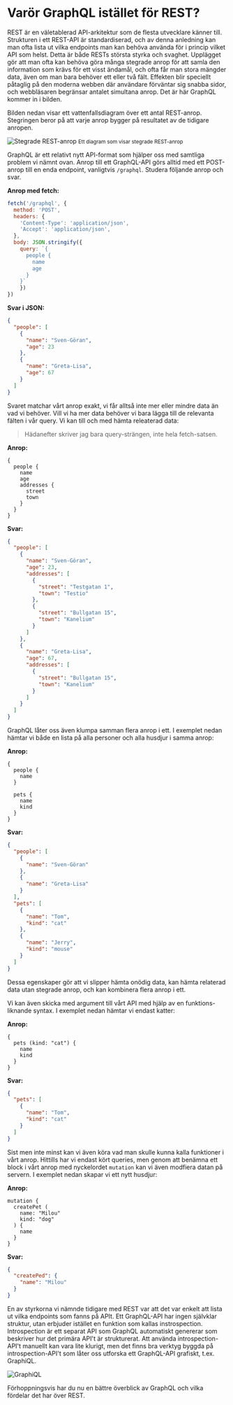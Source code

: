 # Varör GraphQL istället för REST?

REST är en väletablerad API-arkitektur som de flesta utvecklare känner till.
Strukturen i ett REST-API är standardiserad, och av denna anledning kan man ofta
lista ut vilka endpoints man kan behöva använda för i princip vilket API som
helst. Detta är både RESTs största styrka och svaghet. Upplägget gör att man
ofta kan behöva göra många stegrade anrop för att samla den information som krävs för ett
visst ändamål, och ofta får man stora mängder data, även om man bara behöver ett
eller två fält. Effekten blir speciellt påtaglig på den moderna webben där
användare förväntar sig snabba sidor, och webbläsaren begränsar antalet
simultana anrop. Det är här GraphQL kommer in i bilden.

Bilden nedan visar ett vattenfallsdiagram över ett antal REST-anrop. Stegringen
beror på att varje anrop bygger på resultatet av de tidigare anropen.

![Stegrade REST-anrop](rest-stagger.png)
<small>Ett diagram som visar stegrade REST-anrop</small>

GraphQL är ett relativt nytt API-format som hjälper oss med samtliga problem vi
nämnt ovan. Anrop till ett GraphQL-API görs alltid med ett POST-anrop till en
enda endpoint, vanligtvis `/graphql`. Studera följande anrop och svar.

**Anrop med fetch:**
```js
fetch('/graphql', {
  method: 'POST',
  headers: {
    'Content-Type': 'application/json',
    'Accept': 'application/json',
  },
  body: JSON.stringify({
    query: `{
      people {
        name
        age
      }
    }`
    })
})
```

**Svar i JSON:**
```json
{
  "people": [
    {
      "name": "Sven-Göran",
      "age": 23
    },
    {
      "name": "Greta-Lisa",
      "age": 67
    }
  ]
}
```

Svaret matchar vårt anrop exakt, vi får alltså inte mer eller mindre data än vad
vi behöver. Vill vi ha mer data behöver vi bara lägga till de relevanta fälten i
vår query. Vi kan till och med hämta releaterad data:

> Hädanefter skriver jag bara query-strängen, inte hela fetch-satsen.

**Anrop:**
```gql
{
  people {
    name
    age
    addresses {
      street
      town
    }
  }
}
```

**Svar:**
```json
{
  "people": [
    {
      "name": "Sven-Göran",
      "age": 23,
      "addresses": [
        {
          "street": "Testgatan 1",
          "town": "Testio"
        },
        {
          "street": "Bullgatan 15",
          "town": "Kanelium"
        }
      ]
    },
    {
      "name": "Greta-Lisa",
      "age": 67,
      "addresses": [
        {
          "street": "Bullgatan 15",
          "town": "Kanelium"
        }
      ]
    }
  ]
}
```

GraphQL låter oss även klumpa samman flera anrop i ett. I exemplet nedan hämtar
vi både en lista på alla personer och alla husdjur i samma anrop:


**Anrop:**
```gql
{
  people {
    name
  }

  pets {
    name
    kind
  }
}
```

**Svar:**
```json
{
  "people": [
    {
      "name": "Sven-Göran"
    },
    {
      "name": "Greta-Lisa"
    }
  ],
  "pets": [
    {
      "name": "Tom",
      "kind": "cat"
    },
    {
      "name": "Jerry",
      "kind": "mouse"
    }
  ]
}
```

Dessa egenskaper gör att vi slipper hämta onödig data, kan hämta relaterad data
utan stegrade anrop, och kan kombinera flera anrop i ett.

Vi kan även skicka med argument till vårt API med hjälp av en funktions-liknande
syntax. I exemplet nedan hämtar vi endast katter:

**Anrop:**
```gql
{
  pets (kind: "cat") {
    name
    kind
  }
}
```

**Svar:**
```json
{
  "pets": [
    {
      "name": "Tom",
      "kind": "cat"
    }
  ]
}
```

Sist men inte minst kan vi även köra vad man skulle kunna kalla funktioner i
vårt anrop. Hittills har vi endast kört queries, men genom att benämna ett block
i vårt anrop med nyckelordet `mutation` kan vi även modfiera datan på servern. I
exemplet nedan skapar vi ett nytt husdjur:

**Anrop:**
```gql
mutation {
  createPet (
    name: "Milou"
    kind: "dog"
  ) {
    name
  }
}
```

**Svar:**
```json
{
  "createPed": {
    "name": "Milou"
  }
}
```

En av styrkorna vi nämnde tidigare med REST var att det var enkelt att lista ut
vilka endpoints som fanns på APIt. Ett GraphQL-API har ingen självklar struktur,
utan erbjuder istället en funktion som kallas instrospection. Introspection är
ett separat API som GraphQL automatiskt genererar som beskriver hur det primära
API't är strukturerat. Att använda introspection-API't manuellt kan vara lite
klurigt, men det finns bra verktyg byggda på introspection-API't som låter oss
utforska ett GraphQL-API grafiskt, t.ex. GraphiQL.

![GraphiQL](graphiql.png)

Förhoppningsvis har du nu en bättre överblick av GraphQL och vilka fördelar det
har över REST.
